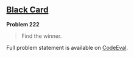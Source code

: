 [Black Card][ce]
----------------

**Problem 222**

> Find the winner.

Full problem statement is available on [CodeEval][ce].

[ce]: https://www.codeeval.com/browse/222/
      "View problem statement on CodeEval"
